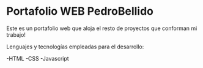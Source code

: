 # Portafolio WEB PedroBellido
Este es un portafolio web que aloja el resto de proyectos que conforman mi trabajo!

Lenguajes y tecnologías empleadas para el desarrollo:

-HTML
-CSS
-Javascript
